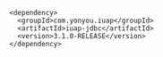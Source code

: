 ﻿	<dependency>
	  <groupId>com.yonyou.iuap</groupId>
	  <artifactId>iuap-jdbc</artifactId>
	  <version>3.1.0-RELEASE</version>
	</dependency>
